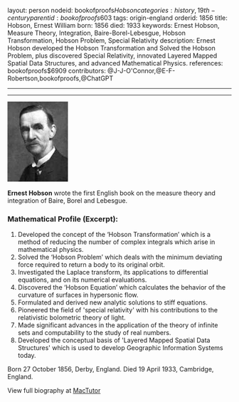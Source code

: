 layout: person
nodeid: bookofproofs$Hobson
categories: history,19th-century
parentid: bookofproofs$603
tags: origin-england
orderid: 1856
title: Hobson, Ernest William
born: 1856
died: 1933
keywords: Ernest Hobson, Measure Theory, Integration, Baire-Borel-Lebesgue, Hobson Transformation, Hobson Problem, Special Relativity
description: Ernest Hobson developed the Hobson Transformation and Solved the Hobson Problem, plus discovered Special Relativity, innovated Layered Mapped Spatial Data Structures, and advanced Mathematical Physics.
references: bookofproofs$6909
contributors: @J-J-O'Connor,@E-F-Robertson,bookofproofs,@ChatGPT

---



---

![Hobson.jpg](https://github.com/bookofproofs/bookofproofs.github.io/blob/main/_sources/_assets/images/portraits/Hobson.jpg?raw=true)

**Ernest Hobson** wrote the first English book on the measure theory and integration of Baire, Borel and Lebesgue.

### Mathematical Profile (Excerpt):
1. Developed the concept of the ‘Hobson Transformation’ which is a method of reducing the number of complex integrals which arise in mathematical physics. 
2. Solved the ‘Hobson Problem’ which deals with the minimum deviating force required to return a body to its original orbit. 
3. Investigated the Laplace transform, its applications to differential equations, and on its numerical evaluations. 
4. Discovered the ‘Hobson Equation’ which calculates the behavior of the curvature of surfaces in hypersonic flow.
5. Formulated and derived new analytic solutions to stiff equations. 
6. Pioneered the field of 'special relativity' with his contributions to the relativistic bolometric theory of light. 
7. Made significant advances in the application of the theory of infinite sets and computability to the study of real numbers. 
8. Developed the conceptual basis of 'Layered Mapped Spatial Data Structures' which is used to develop Geographic Information Systems today.

Born 27 October 1856, Derby, England. Died 19 April 1933, Cambridge, England.

View full biography at [MacTutor](https://mathshistory.st-andrews.ac.uk/Biographies/Hobson/)
